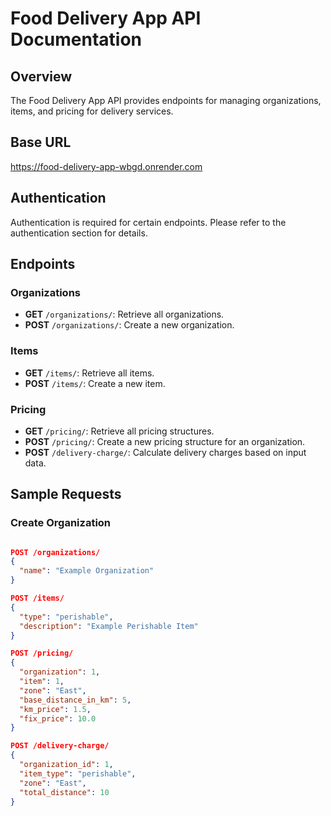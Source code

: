 # Food Delivery App API Documentation

## Overview
The Food Delivery App API provides endpoints for managing organizations, items, and pricing for delivery services.

## Base URL

https://food-delivery-app-wbgd.onrender.com


## Authentication
Authentication is required for certain endpoints. Please refer to the authentication section for details.

## Endpoints

### Organizations
- **GET** `/organizations/`: Retrieve all organizations.
- **POST** `/organizations/`: Create a new organization.
  
### Items
- **GET** `/items/`: Retrieve all items.
- **POST** `/items/`: Create a new item.
  
### Pricing
- **GET** `/pricing/`: Retrieve all pricing structures.
- **POST** `/pricing/`: Create a new pricing structure for an organization.
- **POST** `/delivery-charge/`: Calculate delivery charges based on input data.

## Sample Requests

### Create Organization

```json

POST /organizations/
{
  "name": "Example Organization"
}

POST /items/
{
  "type": "perishable",
  "description": "Example Perishable Item"
}

POST /pricing/
{
  "organization": 1,
  "item": 1,
  "zone": "East",
  "base_distance_in_km": 5,
  "km_price": 1.5,
  "fix_price": 10.0
}

POST /delivery-charge/
{
  "organization_id": 1,
  "item_type": "perishable",
  "zone": "East",
  "total_distance": 10
}

